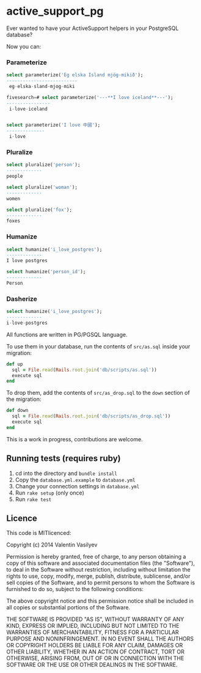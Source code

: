 active_support_pg
=================

Ever wanted to have your ActiveSupport helpers in your PostgreSQL
database?

Now you can:

### Parameterize

```sql
select parameterize('Ég elska Ísland mjög-mikið');
--------------------------
 eg-elska-sland-mjog-miki

fivesearch=# select parameterize('---**I love iceland**---');
----------------
 i-love-iceland


select parameterize('I love 中國');
--------------
 i-love
```

### Pluralize

```sql
select pluralize('person');
-------------
people

select pluralize('woman');
-------------
women

select pluralize('fox');
-------------
foxes
```

### Humanize

```sql
select humanize('i_love_postgres');
-------------
I love postgres

select humanize('person_id');
-------------
Person

```

### Dasherize

```sql
select humanize('i_love_postgres');
-------------
i-love-postgres

```

All functions are written in PG/PGSQL language.

To use them in your database, run the contents of `src/as.sql` inside your
migration:

```ruby
def up
  sql = File.read(Rails.root.join('db/scripts/as.sql'))
  execute sql
end
```

To drop them, add the contents of `src/as_drop.sql` to the `down`
section of the migration:

```ruby
def down
  sql = File.read(Rails.root.join('db/scripts/as_drop.sql'))
  execute sql
end
```

This is a work in progress, contributions are welcome.

## Running tests (requires ruby)

1. cd into the directory and `bundle install`
1. Copy the `database.yml.example` to `database.yml`
2. Change your connection settings in `database.yml`
3. Run  `rake setup` (only once)
4. Run `rake test`


## Licence

This code is MITlicenced:

Copyright (c) 2014 Valentin Vasilyev

Permission is hereby granted, free of charge, to any person obtaining a copy of this software and associated documentation files (the "Software"), to deal in the Software without restriction, including without limitation the rights to use, copy, modify, merge, publish, distribute, sublicense, and/or sell copies of the Software, and to permit persons to whom the Software is furnished to do so, subject to the following conditions:

The above copyright notice and this permission notice shall be included in all copies or substantial portions of the Software.

THE SOFTWARE IS PROVIDED "AS IS", WITHOUT WARRANTY OF ANY KIND, EXPRESS OR IMPLIED, INCLUDING BUT NOT LIMITED TO THE WARRANTIES OF MERCHANTABILITY, FITNESS FOR A PARTICULAR PURPOSE AND NONINFRINGEMENT. IN NO EVENT SHALL THE AUTHORS OR COPYRIGHT HOLDERS BE LIABLE FOR ANY CLAIM, DAMAGES OR OTHER LIABILITY, WHETHER IN AN ACTION OF CONTRACT, TORT OR OTHERWISE, ARISING FROM, OUT OF OR IN CONNECTION WITH THE SOFTWARE OR THE USE OR OTHER DEALINGS IN THE SOFTWARE.

